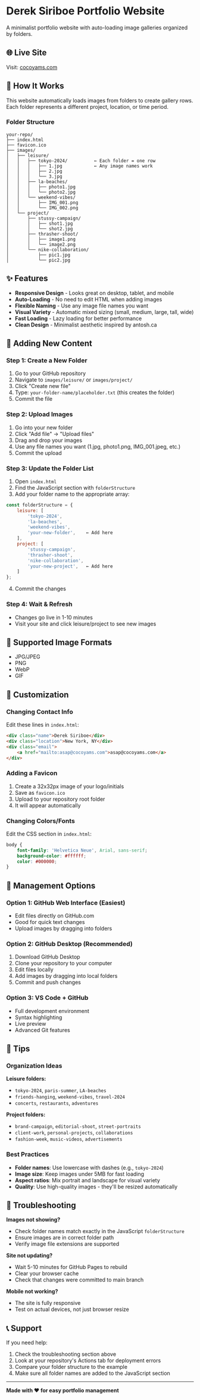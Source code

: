 # Derek Siriboe Portfolio Website

A minimalist portfolio website with auto-loading image galleries organized by folders.

## 🌐 Live Site
Visit: [cocoyams.com](https://cocoyams.com)

## 📁 How It Works

This website automatically loads images from folders to create gallery rows. Each folder represents a different project, location, or time period.

### Folder Structure
```
your-repo/
├── index.html
├── favicon.ico
├── images/
│   ├── leisure/
│   │   ├── tokyo-2024/          ← Each folder = one row
│   │   │   ├── 1.jpg            ← Any image names work
│   │   │   ├── 2.jpg
│   │   │   └── 3.jpg
│   │   ├── la-beaches/
│   │   │   ├── photo1.jpg
│   │   │   └── photo2.jpg
│   │   └── weekend-vibes/
│   │       ├── IMG_001.png
│   │       └── IMG_002.png
│   └── project/
│       ├── stussy-campaign/
│       │   ├── shot1.jpg
│       │   └── shot2.jpg
│       ├── thrasher-shoot/
│       │   ├── image1.png
│       │   └── image2.png
│       └── nike-collaboration/
│           ├── pic1.jpg
│           └── pic2.jpg
```

## ✨ Features

- **Responsive Design** - Looks great on desktop, tablet, and mobile
- **Auto-Loading** - No need to edit HTML when adding images
- **Flexible Naming** - Use any image file names you want
- **Visual Variety** - Automatic mixed sizing (small, medium, large, tall, wide)
- **Fast Loading** - Lazy loading for better performance
- **Clean Design** - Minimalist aesthetic inspired by antosh.ca

## 🚀 Adding New Content

### Step 1: Create a New Folder
1. Go to your GitHub repository
2. Navigate to `images/leisure/` or `images/project/`
3. Click "Create new file"
4. Type: `your-folder-name/placeholder.txt` (this creates the folder)
5. Commit the file

### Step 2: Upload Images
1. Go into your new folder
2. Click "Add file" → "Upload files"
3. Drag and drop your images
4. Use any file names you want (1.jpg, photo1.png, IMG_001.jpeg, etc.)
5. Commit the upload

### Step 3: Update the Folder List
1. Open `index.html`
2. Find the JavaScript section with `folderStructure`
3. Add your folder name to the appropriate array:

```javascript
const folderStructure = {
    leisure: [
        'tokyo-2024',
        'la-beaches',
        'weekend-vibes',
        'your-new-folder',    ← Add here
    ],
    project: [
        'stussy-campaign',
        'thrasher-shoot',
        'nike-collaboration',
        'your-new-project',   ← Add here
    ]
};
```

4. Commit the changes

### Step 4: Wait & Refresh
- Changes go live in 1-10 minutes
- Visit your site and click leisure/project to see new images

## 📱 Supported Image Formats
- JPG/JPEG
- PNG
- WebP
- GIF

## 🎨 Customization

### Changing Contact Info
Edit these lines in `index.html`:
```html
<div class="name">Derek Siriboe</div>
<div class="location">New York, NY</div>
<div class="email">
    <a href="mailto:asap@cocoyams.com">asap@cocoyams.com</a>
</div>
```

### Adding a Favicon
1. Create a 32x32px image of your logo/initials
2. Save as `favicon.ico`
3. Upload to your repository root folder
4. It will appear automatically

### Changing Colors/Fonts
Edit the CSS section in `index.html`:
```css
body {
    font-family: 'Helvetica Neue', Arial, sans-serif;
    background-color: #ffffff;
    color: #000000;
}
```

## 🔧 Management Options

### Option 1: GitHub Web Interface (Easiest)
- Edit files directly on GitHub.com
- Good for quick text changes
- Upload images by dragging into folders

### Option 2: GitHub Desktop (Recommended)
1. Download GitHub Desktop
2. Clone your repository to your computer
3. Edit files locally
4. Add images by dragging into local folders
5. Commit and push changes

### Option 3: VS Code + GitHub
- Full development environment
- Syntax highlighting
- Live preview
- Advanced Git features

## 📝 Tips

### Organization Ideas
**Leisure folders:**
- `tokyo-2024`, `paris-summer`, `LA-beaches`
- `friends-hanging`, `weekend-vibes`, `travel-2024`
- `concerts`, `restaurants`, `adventures`

**Project folders:**
- `brand-campaign`, `editorial-shoot`, `street-portraits`
- `client-work`, `personal-projects`, `collaborations`
- `fashion-week`, `music-videos`, `advertisements`

### Best Practices
- **Folder names**: Use lowercase with dashes (e.g., `tokyo-2024`)
- **Image size**: Keep images under 5MB for fast loading
- **Aspect ratios**: Mix portrait and landscape for visual variety
- **Quality**: Use high-quality images - they'll be resized automatically

## 🐛 Troubleshooting

**Images not showing?**
- Check folder names match exactly in the JavaScript `folderStructure`
- Ensure images are in correct folder path
- Verify image file extensions are supported

**Site not updating?**
- Wait 5-10 minutes for GitHub Pages to rebuild
- Clear your browser cache
- Check that changes were committed to main branch

**Mobile not working?**
- The site is fully responsive
- Test on actual devices, not just browser resize

## 📞 Support

If you need help:
1. Check the troubleshooting section above
2. Look at your repository's Actions tab for deployment errors
3. Compare your folder structure to the example
4. Make sure all folder names are added to the JavaScript section

---

**Made with ❤️ for easy portfolio management**
